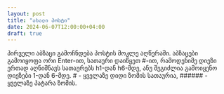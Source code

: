 ```yaml
---
layout: post
title: "ახალი პოსტი"
date: 2024-06-07T12:00:00+04:00
draft: true
---
```


პირველი აბზაცი გამოჩნდება პოსტის მოკლე აღწერაში. აბზაცები გამოიყოფა ორი Enter-ით, სათაური დაიწყეთ #-ით, რამოდენიმე დიეზი ერთად აღნიშნავს სათაურებს h1-დან h6-მდე, ანუ შეგიძლია გამოიყენო დიეზები 1-დან 6-მდე. # - ყველაზე დიდი ზომის სათაურია, ###### - ყველაზე პატარა ზომის. 
